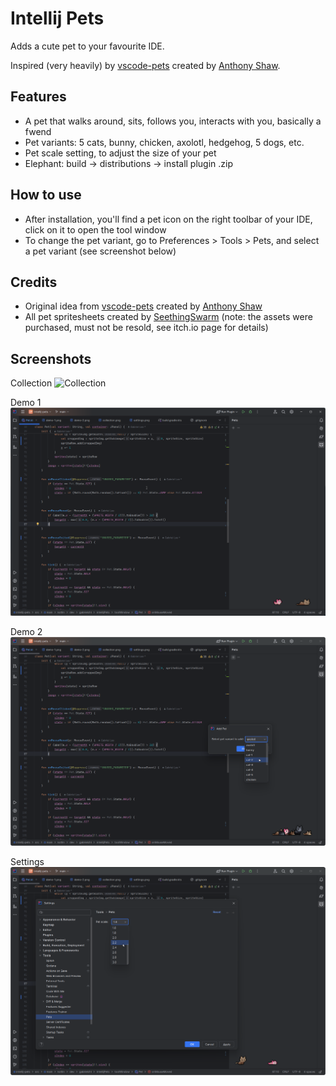 # Intellij Pets

Adds a cute pet to your favourite IDE.

Inspired (very heavily) by [vscode-pets](https://github.com/tonybaloney/vscode-pets) created by [Anthony Shaw](https://github.com/tonybaloney).

## Features
- A pet that walks around, sits, follows you, interacts with you, basically a fwend
- Pet variants: 5 cats, bunny, chicken, axolotl, hedgehog, 5 dogs, etc.
- Pet scale setting, to adjust the size of your pet
- Elephant: build -> distributions -> install plugin .zip

## How to use

- After installation, you'll find a pet icon on the right toolbar of your IDE, click on it to open the tool window
- To change the pet variant, go to Preferences > Tools > Pets, and select a pet variant (see screenshot below)

## Credits

- Original idea from [vscode-pets](https://github.com/tonybaloney/vscode-pets) created by [Anthony Shaw](https://github.com/tonybaloney)
- All pet spritesheets created by [SeethingSwarm](https://seethingswarm.itch.io/) (note: the assets were purchased, must not be resold, see itch.io page for details)

## Screenshots
Collection ![Collection](./screenshots/collection.png?raw=true "Collection")

Demo 1 ![Demo](./screenshots/demo-1.png?raw=true "Demo")

Demo 2 ![Demo](./screenshots/demo-2.png?raw=true "Demo")

Settings ![Settings](./screenshots/settings.png?raw=true "Settings")

